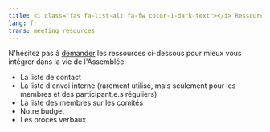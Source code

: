 ```yaml
---
title: <i class="fas fa-list-alt fa-fw color-1-dark-text"></i> Ressources et informations sur l'Assemblée
lang: fr
trans: meeting_resources
---
```

N'hésitez pas à [demander](/contact-fr) les ressources ci-dessous pour mieux vous intégrer dans la vie de l'Assemblée:
* La liste de contact
* La liste d'envoi interne (rarement utilisé, mais seulement pour les membres et des participant.e.s réguliers)
* La liste des membres sur les comités
* Notre budget
* Les procès verbaux
